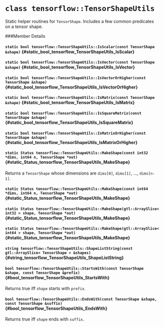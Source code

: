 # `class tensorflow::TensorShapeUtils`

Static helper routines for ` TensorShape `. Includes a few common predicates on a tensor shape.



###Member Details

#### `static bool tensorflow::TensorShapeUtils::IsScalar(const TensorShape &shape)` {#static_bool_tensorflow_TensorShapeUtils_IsScalar}





#### `static bool tensorflow::TensorShapeUtils::IsVector(const TensorShape &shape)` {#static_bool_tensorflow_TensorShapeUtils_IsVector}





#### `static bool tensorflow::TensorShapeUtils::IsVectorOrHigher(const TensorShape &shape)` {#static_bool_tensorflow_TensorShapeUtils_IsVectorOrHigher}





#### `static bool tensorflow::TensorShapeUtils::IsMatrix(const TensorShape &shape)` {#static_bool_tensorflow_TensorShapeUtils_IsMatrix}





#### `static bool tensorflow::TensorShapeUtils::IsSquareMatrix(const TensorShape &shape)` {#static_bool_tensorflow_TensorShapeUtils_IsSquareMatrix}





#### `static bool tensorflow::TensorShapeUtils::IsMatrixOrHigher(const TensorShape &shape)` {#static_bool_tensorflow_TensorShapeUtils_IsMatrixOrHigher}





#### `static Status tensorflow::TensorShapeUtils::MakeShape(const int32 *dims, int64 n, TensorShape *out)` {#static_Status_tensorflow_TensorShapeUtils_MakeShape}

Returns a ` TensorShape ` whose dimensions are `dims[0]`, `dims[1]`, ..., `dims[n-1]`.



#### `static Status tensorflow::TensorShapeUtils::MakeShape(const int64 *dims, int64 n, TensorShape *out)` {#static_Status_tensorflow_TensorShapeUtils_MakeShape}





#### `static Status tensorflow::TensorShapeUtils::MakeShape(gtl::ArraySlice< int32 > shape, TensorShape *out)` {#static_Status_tensorflow_TensorShapeUtils_MakeShape}





#### `static Status tensorflow::TensorShapeUtils::MakeShape(gtl::ArraySlice< int64 > shape, TensorShape *out)` {#static_Status_tensorflow_TensorShapeUtils_MakeShape}





#### `string tensorflow::TensorShapeUtils::ShapeListString(const gtl::ArraySlice< TensorShape > &shapes)` {#string_tensorflow_TensorShapeUtils_ShapeListString}





#### `bool tensorflow::TensorShapeUtils::StartsWith(const TensorShape &shape, const TensorShape &prefix)` {#bool_tensorflow_TensorShapeUtils_StartsWith}

Returns true iff `shape` starts with `prefix`.



#### `bool tensorflow::TensorShapeUtils::EndsWith(const TensorShape &shape, const TensorShape &suffix)` {#bool_tensorflow_TensorShapeUtils_EndsWith}

Returns true iff `shape` ends with `suffix`.



